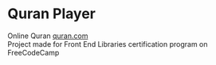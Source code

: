 # Quran Player
Online Quran [quran.com](https://quran.com)
<br>
Project made for Front End Libraries certification program on FreeCodeCamp
